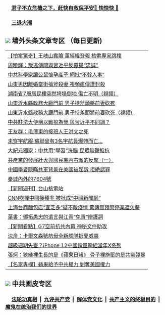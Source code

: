 
 ### &nbsp;&nbsp;&nbsp;&nbsp; [君子不立危樯之下，赶快自救保平安🍎 快快快 📩](https://github.com/pwgy/td/blob/master/README.md)

 ### &nbsp;&nbsp;&nbsp;&nbsp; [三退大潮](https://ww3.xkide.work/?key=zuuelqyfglsfjmgm&pin=65881581&ag=ogQuit&from=pw2) 

## <img src="https://img.icons8.com/cute-clipart/2x/circled-right.png"> 墙外头条文章专区 （每日更新)

<Table>
<tr><td colspan="2" align="left"><a href="https://wwc.cheuw.work/?ag=c1449083&key=kkpnxqzglkxtwqzb&from=pw2">【拍案驚奇】王岐山露臉 董經緯登報 核電專家跳樓
</a></td></tr>
<tr><td colspan="2" align="left"><a href="https://wwc.cheuw.work/?ag=c1449040&key=kkpnxqzglkxtwqzb&from=pw2">周曉輝：叛逃傳聞與習近平反覆提“忠誠”
</a></td></tr>
<tr><td colspan="2" align="left"><a href="https://wwc.cheuw.work/?ag=c1449055&key=kkpnxqzglkxtwqzb&from=pw2">中共科學家讓公鼠懷孕產子 網批“不幹人事”
</a></td></tr>
<tr><td colspan="2" align="left"><a href="https://wwc.cheuw.work/?ag=c1449047&key=kkpnxqzglkxtwqzb&from=pw2">山東男因離婚當街掄斧殺妻 視頻瘋傳遭封殺
</a></td></tr>
<tr><td colspan="2" align="left"><a href="https://wwc.cheuw.work/?ag=c1449029&key=kkpnxqzglkxtwqzb&from=pw2">湖南省7層居民樓突然垮塌倒地 傷亡不明（視頻）
</a></td></tr>
<tr><td colspan="2" align="left"><a href="https://wwc.cheuw.work/?ag=c1449044&key=kkpnxqzglkxtwqzb&from=pw2">山東沂水縣政務大廳門前 男子持斧頭將前妻砍死
</a></td></tr>
<tr><td colspan="2" align="left"><a href="https://wwc.cheuw.work/?ag=c1449030&key=kkpnxqzglkxtwqzb&from=pw2">山東沂水縣政務大廳門前  男子持斧頭將前妻砍死（視頻）
</a></td></tr>
<tr><td colspan="2" align="left"><a href="https://wwc.cheuw.work/?ag=c1449050&key=kkpnxqzglkxtwqzb&from=pw2">中共駐法大使稱以戰狼為榮 與習近平不同調？
</a></td></tr>
<tr><td colspan="2" align="left"><a href="https://wwc.cheuw.work/?ag=c1449084&key=kkpnxqzglkxtwqzb&from=pw2">王友群：毛澤東的接班人王洪文之死
</a></td></tr>
<tr><td colspan="2" align="left"><a href="https://wwc.cheuw.work/?ag=c1449102&key=kkpnxqzglkxtwqzb&from=pw2">未穿宇航服 蘇聯曾有3名宇航員爆體而亡…
</a></td></tr>
<tr><td colspan="2" align="left"><a href="https://wwc.cheuw.work/?ag=c1449104&key=kkpnxqzglkxtwqzb&from=pw2">大紀元獨家：中共用“學習”洗腦 民眾無聲抵抗
</a></td></tr>
<tr><td colspan="2" align="left"><a href="https://wwc.cheuw.work/?ag=c1449059&key=kkpnxqzglkxtwqzb&from=pw2">共產黨的發展壯大與國民黨內右派的反擊（一）
</a></td></tr>
<tr><td colspan="2" align="left"><a href="https://wwc.cheuw.work/?ag=c1449100&key=kkpnxqzglkxtwqzb&from=pw2">中國學者隱瞞共軍背景在美國被起訴 拒絶認罪
</a></td></tr>
<tr><td colspan="2" align="left"><a href="https://wwc.cheuw.work/?ag=c1449089&key=kkpnxqzglkxtwqzb&from=pw2">秦城內外的7604號
</a></td></tr>
<tr><td colspan="2" align="left"><a href="https://wwc.cheuw.work/?ag=c1449064&key=kkpnxqzglkxtwqzb&from=pw2">【新聞週刊】台山核電站
</a></td></tr>
<tr><td colspan="2" align="left"><a href="https://wwc.cheuw.work/?ag=c1449056&key=kkpnxqzglkxtwqzb&from=pw2">CNN吹捧中國接種率 被批成“中國新聞網”
</a></td></tr>
<tr><td colspan="2" align="left"><a href="https://wwc.cheuw.work/?ag=c1449042&key=kkpnxqzglkxtwqzb&from=pw2">上海台商麵包店“宜芝多”疑不敵疫情 驚傳無預警停業還欠薪
</a></td></tr>
<tr><td colspan="2" align="left"><a href="https://wwc.cheuw.work/?ag=c1449085&key=kkpnxqzglkxtwqzb&from=pw2">葉書：鄧拓愚忠的遺言與江青“免責”辯護詞
</a></td></tr>
<tr><td colspan="2" align="left"><a href="https://wwc.cheuw.work/?ag=c1449097&key=kkpnxqzglkxtwqzb&from=pw2">【新聞看點】G7空前抗共內幕 神秘文件助攻
</a></td></tr>
<tr><td colspan="2" align="left"><a href="https://wwc.cheuw.work/?ag=c1449065&key=kkpnxqzglkxtwqzb&from=pw2">沈舟：卡爾文森號航母全新艦隊抵夏威夷
</a></td></tr>
<tr><td colspan="2" align="left"><a href="https://wwc.cheuw.work/?ag=c1449053&key=kkpnxqzglkxtwqzb&from=pw2">超級週期失靈？iPhone 12中國銷量輸給當年X系列
</a></td></tr>
<tr><td colspan="2" align="left"><a href="https://wwc.cheuw.work/?ag=c1449057&key=kkpnxqzglkxtwqzb&from=pw2">張炣：狹縫裡生長的是《蘋果日報》 骨子裡施壓的是共黨殘暴
</a></td></tr>
<tr><td colspan="2" align="left"><a href="https://wwc.cheuw.work/?ag=c1449060&key=kkpnxqzglkxtwqzb&from=pw2">【名家專欄】蘋果給予中共權力 剝奪美國權力
</a></td></tr>

 </Table>

 ## <img src="https://img.icons8.com/cute-clipart/2x/circled-right.png"> 中共画皮专区
 ### &nbsp;&nbsp;&nbsp;&nbsp; [法轮功真相](https://github.com/begood0513/basic/blob/master/README.md) &nbsp;|&nbsp; [九评共产党](https://github.com/begood0513/9ping.md/blob/master/README.md) &nbsp;|&nbsp; [解体党文化](https://github.com/begood0513/jtdwh.md/blob/master/README.md)   &nbsp;|&nbsp; [共产主义的终极目的](https://github.com/begood0513/gczydzjmd.md/blob/master/README.md) &nbsp;|&nbsp; [魔鬼在统治我们的世界](https://github.com/begood0513/gczydzjmd.md/blob/master/README.md) 
